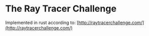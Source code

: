 # The Ray Tracer Challenge

Implemented in rust according to: [http://raytracerchallenge.com/](http://raytracerchallenge.com/)
